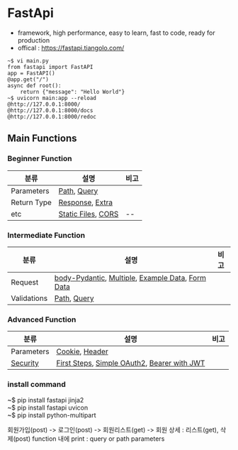 # FastApi

* framework, high performance, easy to learn, fast to code, ready for production
* offical : https://fastapi.tiangolo.com/

```
~$ vi main.py
from fastapi import FastAPI
app = FastAPI()
@app.get("/")
async def root():
    return {"message": "Hello World"}
~$ uvicorn main:app --reload
@http://127.0.0.1:8000/
@http://127.0.0.1:8000/docs
@http://127.0.0.1:8000/redoc
```

## Main Functions
### Beginner Function
| 분류 | 설명 | 비고 |
| --- | --- | --- |
| Parameters | [Path](https://fastapi.tiangolo.com/tutorial/path-params/), [Query](https://fastapi.tiangolo.com/tutorial/query-params/) |  |
| Return Type | [Response](https://fastapi.tiangolo.com/tutorial/response-model/), [Extra](https://fastapi.tiangolo.com/tutorial/extra-models/) |  |
| etc | [Static Files](https://fastapi.tiangolo.com/tutorial/static-files/), [CORS](https://fastapi.tiangolo.com/tutorial/cors/) | -- |

### Intermediate Function
| 분류 | 설명 | 비고 |
| --- | --- | --- |
| Request | [body-Pydantic](https://fastapi.tiangolo.com/tutorial/body/), [Multiple](https://fastapi.tiangolo.com/tutorial/body-multiple-params/), [Example Data](https://fastapi.tiangolo.com/tutorial/schema-extra-example/), [Form Data](https://fastapi.tiangolo.com/tutorial/request-forms/) |  |
| Validations | [Path](https://fastapi.tiangolo.com/tutorial/path-params-numeric-validations/), [Query](https://fastapi.tiangolo.com/tutorial/query-params-str-validations/) |  |

### Advanced Function
| 분류 | 설명 | 비고 |
| --- | --- | --- |
| Parameters | [Cookie](https://fastapi.tiangolo.com/tutorial/cookie-params/), [Header](https://fastapi.tiangolo.com/tutorial/header-params/) |  |
| [Security](https://fastapi.tiangolo.com/tutorial/security/) | [First Steps](https://fastapi.tiangolo.com/tutorial/security/first-steps/), [Simple OAuth2](https://fastapi.tiangolo.com/tutorial/security/simple-oauth2/), [Bearer with JWT](https://fastapi.tiangolo.com/tutorial/security/oauth2-jwt/) |  |

### install command

~$ pip install fastapi jinja2 <br>
~$ pip install fastapi uvicon <br>
~$ pip install python-multipart


회원가입(post) -> 로그인(post) -> 회원리스트(get) -> 회원 상세 : 리스트(get), 삭제(post)
function 내에 print : query or path parameters
